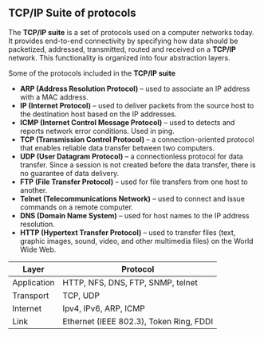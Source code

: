 ## TCP/IP Suite of protocols

The **TCP/IP suite** is a set of protocols used on a computer networks today.<br>
It provides end-to-end connectivity by specifying how data should be packetized, addressed, transmitted, routed and received on a **TCP/IP** network.
This functionality is organized into four abstraction layers.

Some of the protocols included in the **TCP/IP suite**

- **ARP (Address Resolution Protocol)** – used to associate an IP address with a MAC address.
- **IP (Internet Protocol)** – used to deliver packets from the source host to the destination host based on the IP addresses.
- **ICMP (Internet Control Message Protocol)** – used to detects and reports network error conditions. Used in ping.
- **TCP (Transmission Control Protocol)** – a connection-oriented protocol that enables reliable data transfer between two computers.
- **UDP (User Datagram Protocol)** – a connectionless protocol for data transfer. Since a session is not created before the data transfer, there is no guarantee of data delivery.
- **FTP (File Transfer Protocol)** – used for file transfers from one host to another.
- **Telnet (Telecommunications Network)** – used to connect and issue commands on a remote computer.
- **DNS (Domain Name System)** – used for host names to the IP address resolution.
- **HTTP (Hypertext Transfer Protocol)** – used to transfer files (text, graphic images, sound, video, and other multimedia files) on the World Wide Web.

| Layer       | Protocol                                |
| ----------- | --------------------------------------- |
| Application | HTTP, NFS, DNS, FTP, SNMP, telnet       |
| Transport   | TCP, UDP                                |
| Internet    | Ipv4, IPv6, ARP, ICMP                   |
| Link        | Ethernet (IEEE 802.3), Token Ring, FDDI |
